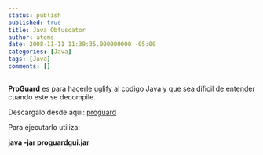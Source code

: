 ```yaml
---
status: publish
published: true
title: Java Obfuscator
author: atoms
date: 2008-11-11 11:39:35.000000000 -05:00
categories: [Java]
tags: [Java]
comments: []
---
```


<strong>ProGuard</strong> es para hacerle uglify al codigo Java y que sea dificil de entender cuando este se decompile.

Descargalo desde aqui: <a title="Proguard" href="http://proguard.sourceforge.net/" target="_blank">proguard</a>

Para ejecutarlo utiliza:

<strong>java -jar proguardgui.jar</strong>
